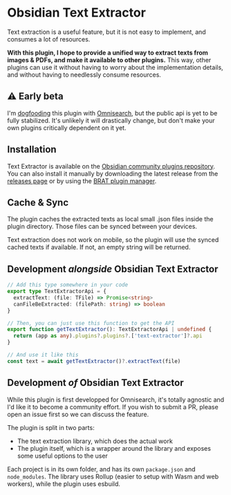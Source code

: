 # Obsidian Text Extractor

Text extraction is a useful feature, but it is not easy to implement, and consumes a lot of resources.

**With this plugin, I hope to provide a unified way to extract texts from images & PDFs, and make it available to other plugins.** This way, other plugins can use it without having to worry about the implementation details, and without having to needlessly consume resources.

## ⚠️ Early beta

I'm [dogfooding](https://en.wikipedia.org/wiki/Eating_your_own_dog_food) this plugin with [Omnisearch](https://github.com/scambier/obsidian-omnisearch), but the public api is yet to be fully stabilized. It's unlikely it will drastically change, but don't make your own plugins critically dependent on it yet. 

## Installation

Text Extractor is available on the [Obsidian community plugins repository](https://obsidian.md/plugins?search=Text%20Extractor). You can also install it manually by downloading the latest release from the [releases page](https://github.com/scambier/obsidian-text-extractor/releases) or by using the [BRAT plugin manager](https://github.com/TfTHacker/obsidian42-brat).

## Cache & Sync

The plugin caches the extracted texts as local small .json files inside the plugin directory. Those files can be synced between your devices.

Text extraction does not work on mobile, so the plugin will use the synced cached texts if available. If not, an empty string will be returned.

## Development _alongside_ Obsidian Text Extractor

```ts
// Add this type somewhere in your code
export type TextExtractorApi = {
  extractText: (file: TFile) => Promise<string>
  canFileBeExtracted: (filePath: string) => boolean
}

// Then, you can just use this function to get the API
export function getTextExtractor(): TextExtractorApi | undefined {
  return (app as any).plugins?.plugins?.['text-extractor']?.api
}

// And use it like this
const text = await getTextExtractor()?.extractText(file)
```

## Development _of_ Obsidian Text Extractor

While this plugin is first developped for Omnisearch, it's totally agnostic and I'd like it to become a community effort. If you wish to submit a PR, please open an issue first so we can discuss the feature.

The plugin is split in two parts:

- The text extraction library, which does the actual work
- The plugin itself, which is a wrapper around the library and exposes some useful options to the user

Each project is in its own folder, and has its own `package.json` and `node_modules`. The library uses Rollup (easier to setup with Wasm and web workers), while the plugin uses esbuild.
